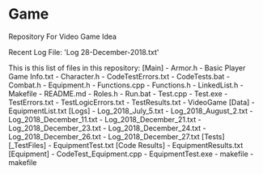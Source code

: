 # Game
Repository For Video Game Idea

Recent Log File: 'Log 28-December-2018.txt'

This is this list of files in this repository:
[Main]
	- Armor.h
	- Basic Player Game Info.txt
	- Character.h
	- CodeTestErrors.txt
	- CodeTests.bat
	- Combat.h
	- Equipment.h
	- Functions.cpp
	- Functions.h
	- LinkedList.h
	- Makefile
	- README.md
	- Roles.h
	- Run.bat
	- Test.cpp
	- Test.exe
	- TestErrors.txt
	- TestLogicErrors.txt
	- TestResults.txt
	- VideoGame
[Data]
	- EquipmentList.txt
[Logs]
	- Log_2018_July_5.txt
	- Log_2018_August_2.txt
	- Log_2018_December_11.txt
	- Log_2018_December_21.txt
	- Log_2018_December_23.txt
	- Log_2018_December_24.txt
	- Log_2018_December_26.txt
	- Log_2018_December_27.txt
[Tests]
	[_TestFiles]
		- EquipmentTest.txt	
	[Code Results]
		- EquipmentResults.txt
	[Equipment]
		- CodeTest_Equipment.cpp
		- EquipmentTest.exe
		- makefile
	- makefile

	
